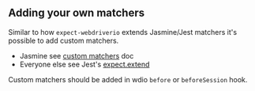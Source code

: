 ## Adding your own matchers

Similar to how `expect-webdriverio` extends Jasmine/Jest matchers it's possible to add custom matchers.

- Jasmine see [custom matchers](https://jasmine.github.io/2.5/custom_matcher.html) doc
- Everyone else see Jest's [expect.extend](https://jestjs.io/docs/en/expect#expectextendmatchers)

Custom matchers should be added in wdio `before` or `beforeSession` hook.
